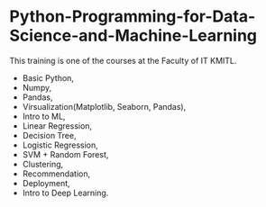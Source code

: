 # Python-Programming-for-Data-Science-and-Machine-Learning
This training is one of the courses at the Faculty of IT KMITL.

- Basic Python,
- Numpy,
- Pandas,
- Virsualization(Matplotlib, Seaborn, Pandas),
- Intro to ML,
- Linear Regression,
- Decision Tree,
- Logistic Regression,
- SVM + Random Forest,
- Clustering,
- Recommendation,
- Deployment,
- Intro to Deep Learning.
